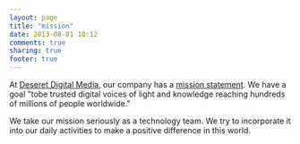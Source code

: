 ```yaml
---
layout: page
title: "mission"
date: 2013-08-01 10:12
comments: true
sharing: true
footer: true
---
```


At [Deseret Digital Media](http://www.deseretdigital.com/), our company has a 
[mission statement](http://www.deseretdigital.com/content/view/3). We have a goal
"tobe trusted digital voices of light and knowledge reaching hundreds of millions
of people worldwide."

We take our mission seriously as a technology team. We try to incorporate it
into our daily activities to make a positive difference in this world.